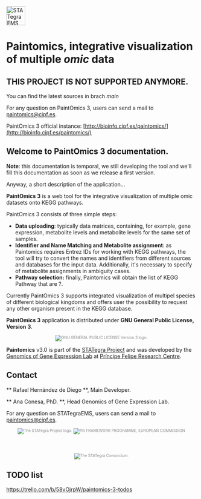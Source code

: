 <div class="imageContainer" style="" >
    <img src="docs/img/paintomics_150x690.png" height="50" title="STATegra EMS LOGO."/>
</div>

# Paintomics, integrative visualization of multiple *omic* data                                   
## THIS PROJECT IS NOT SUPPORTED ANYMORE.
You can find the latest sources in brach *main*

For any question on PaintOmics 3, users can send a mail to [paintomics@cipf.es](mailto:paintomics@cipf.es).

PaintOmics 3 official instance: [http://bioinfo.cipf.es/paintomics/](http://bioinfo.cipf.es/paintomics/)

## Welcome to PaintOmics 3 documentation.

**Note**: this documentation is temporal, we still developing the tool and we'll fill this documentation as soon as we release a first version.

Anyway, a short description of the application...

**PaintOmics 3** is a web tool for the integrative visualization of multiple omic datasets onto KEGG pathways.

PaintOmics 3 consists of three simple steps:

* **Data uploading**: typically data matrices, containing, for example, gene expression, metabolite levels and metabolite levels for the same set of samples.
* **Identifier and Name Matching and Metabolite assignment**: as Paintomics requires Entrez IDs for working with KEGG pathways, the tool will try to convert the names and identifiers from different sources and databases for the input data. Additionally, it's necessary to specify of metabolite assignments in ambiguity cases.
* **Pathway selection:** finally, Paintomics will obtain the list of KEGG Pathway that are ?.

Currently PaintOmics 3 supports integrated visualization of multipel species of different biological kingdoms and offers user the possibility to request any other organism present in the KEGG database.


**PaintOmics 3** application is distributed under **GNU General Public License, Version 3**.

<div class="imageContainer" style="text-align:center; font-size:10px; color:#898989" >
    <img src="docs/img/gplv3-127x51.png" title="GNU GENERAL PUBLIC LICENSE Version 3 logo."/>
</div>         

**Paintomics** v3.0 is part of the [STATegra Project](http://stategra.eu) and was developed by the [Genomics of Gene Expression Lab](http://bioinfo.cipf.es/aconesawp/) at [Príncipe Felipe Research Centre](http://www.cipf.es/).

## Contact

** Rafael Hernández de Diego **, Main Developer.

** Ana Conesa, PhD. **, Head Genomics of Gene Expression Lab.

For any question on STATegraEMS, users can send a mail to [paintomics@cipf.es](mailto:paintomics@cipf.es).


<div class="imageContainer" style="text-align:center; font-size:10px; color:#898989" >
    <img src="docs/img/stategra_logo.png" title="The STATegra Project logo."/>
    <img src="docs/img/stategra_logo2.png" title="7th FRAMEWORK PROGRAMME, EUROPEAN COMMISSION"/>
</div>

<div class="imageContainer" style="margin-top:50px; text-align:center; font-size:10px; color:#898989" >
    <img src="docs/img/stategra_partners_logo.jpg" title="The STATegra Consorcium."/>
</div>

## TODO list
https://trello.com/b/58vOjrpW/paintomics-3-todos

